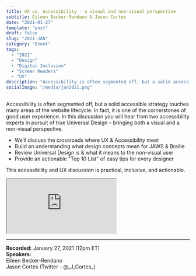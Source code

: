 ```yaml
---
title: UX vs. Accessibility - a visual and non-visual perspective
subtitle: Eileen Becker-Rendano & Jason Cortes
date: "2021-01-27"
template: "post"
draft: false
slug: "2021-JAN"
category: "Event"
tags:
  - "2021"
  - "Design"
  - "Digital Inclusion"
  - "Screen Readers"
  - "UX"
description: "Accessibility is often segmented off, but a solid accessible strategy touches many areas of the website lifecycle. In fact, it is one of the cornerstones of good user experience. In this discussion you will hear from two accessibility experts in pursuit of true Universal Design – bringing both a visual and a non-visual perspective."
socialImage: "/media/jan2021.png"
---
```

Accessibility is often segmented off, but a solid accessible strategy touches many areas of the website lifecycle. In fact, it is one of the cornerstones of good user experience. In this discussion you will hear from two accessibility experts in pursuit of true Universal Design – bringing both a visual and a non-visual perspective.

- We’ll discuss the crossroads where UX & Accessibility meet
- Build an understanding what design concepts mean for JAWS & Braille
- Review Universal Design is & what it means to the non-visual user
- Provide an actionable "Top 10 List" of easy tips for every designer

This accessibility and UX discussion is practical, inclusive, and actionable.

<iframe title="UX vs Accessibility a visual and non-visual perspective by Eileen Becker-Rendano and Jason Cortes" src="https://www.youtube.com/embed/pOUeNj7Pnc4" allow="accelerometer; autoplay; encrypted-media; gyroscope; picture-in-picture" allowfullscreen></iframe>

-----
<b>Recorded:</b> January 27, 2021 (12pm ET)<br>
<b>Speakers:</b><br>
Eileen Becker-Rendano<br>
Jason Cortes (Twitter - @&#95;J&#95;Cortes&#95;)